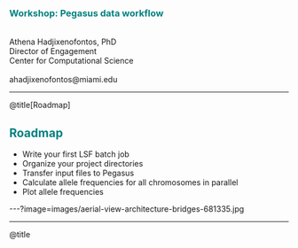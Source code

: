 ### <font color="#008080"> Workshop: Pegasus data workflow </font>

<br>
Athena Hadjixenofontos, PhD
<br>
Director of Engagement
<br>
Center for Computational Science
<br><br>
ahadjixenofontos@miami.edu
<br>

---

@title[Roadmap]
## <font color="#008080"> Roadmap </font>

- Write your first LSF batch job
- Organize your project directories
- Transfer input files to Pegasus 
- Calculate allele frequencies for all chromosomes in parallel
- Plot allele frequencies 

---?image=images/aerial-view-architecture-bridges-681335.jpg

---

@title